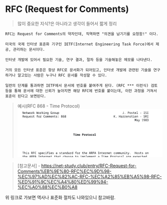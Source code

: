 # RFC (Request for Comments)

> 많이 중요한 지식?은 아니라고 생각이 들어서 짧게 정리
~~~
RFC는 Request for Comments의 약자인데, 직역하면 "의견을 남기기를 요청함!" 이다.

미국의 국제 인터넷 표준화 기구인 IETF(Internet Engineering Task Force)에서 제공, 관리하는 문서이다.

인터넷 개발에 있어서 필요한 기술, 연구 결과, 절차 등을 기술해놓은 메모를 나타낸다.

거의 모든 인터넷 표준은 항상 RFC로 문서화가 되어있고, 인터넷 개발에 관련된 기술을 연구하거나 알고있는 사람은 누구나 RFC 문서를 작성할 수 있다.

일련의 단계를 통과하면 IETF에서 문서에 번호를 붙여주게 된다. (RFC *** 이런식) 검토 등을 통해 문서에 대한 신뢰가 높아지면 해당 RFC에 번호를 붙이는데, 이런 과정을 거쳐서 표준이 된다고 보면된다.
~~~
> 예시(RFC 868 - Time Protocol)
![Alt text](image-15.png)

> [참고문서] - https://net-study.club/entry/RFC-Request-for-Comments%EB%9E%80-RFC%EC%9D%98-%EC%97%AD%EC%82%AC-RFC-%EC%A2%85%EB%A5%98-RFC-%ED%91%9C%EC%A4%80%ED%99%94-%EC%A0%88%EC%B0%A8

위 링크로 가보면 역사나 표준화 절차도 나와있으니 참고바람.